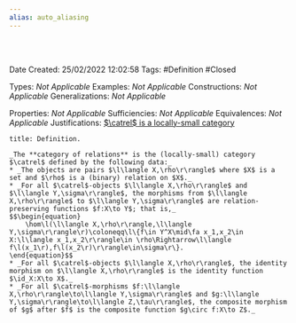 ```yaml
---
alias: auto_aliasing
---
```


<br />
<br />

Date Created: 25/02/2022 12:02:58
Tags: #Definition #Closed 

Types: _Not Applicable_
Examples: _Not Applicable_
Constructions: _Not Applicable_
Generalizations: _Not Applicable_

Properties: _Not Applicable_
Sufficiencies: _Not Applicable_
Equivalences: _Not Applicable_
Justifications: [$\catrel$ is a locally-small category](Category%20of%20relations%20is%20a%20locally-small%20category.md)

``` ad-Definition
title: Definition.

_The **category of relations** is the (locally-small) category $\catrel$ defined by the following data:_
* _The objects are pairs $\l\langle X,\rho\r\rangle$ where $X$ is a set and $\rho$ is a (binary) relation on $X$._
* _For all $\catrel$-objects $\l\langle X,\rho\r\rangle$ and $\l\langle Y,\sigma\r\rangle$, the morphisms from $\l\langle X,\rho\r\rangle$ to $\l\langle Y,\sigma\r\rangle$ are relation-preserving functions $f:X\to Y$; that is,_
$$\begin{equation}
    \hom\l(\l\langle X,\rho\r\rangle,\l\langle Y,\sigma\r\rangle\r)\coloneqq\l\{f\in Y^X\mid\fa x_1,x_2\in X:\l\langle x_1,x_2\r\rangle\in \rho\Rightarrow\l\langle f\l(x_1\r),f\l(x_2\r)\r\rangle\in\sigma\r\}.
\end{equation}$$
* _For all $\catrel$-objects $\l\langle X,\rho\r\rangle$, the identity morphism on $\l\langle X,\rho\r\rangle$ is the identity function $\id_X:X\to X$._
* _For all $\catrel$-morphisms $f:\l\langle X,\rho\r\rangle\to\l\langle Y,\sigma\r\rangle$ and $g:\l\langle Y,\sigma\r\rangle\to\l\langle Z,\tau\r\rangle$, the composite morphism of $g$ after $f$ is the composite function $g\circ f:X\to Z$._

```

